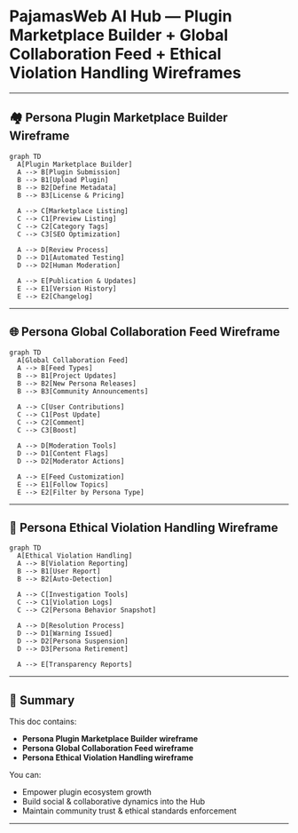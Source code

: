 # PajamasWeb AI Hub — Plugin Marketplace Builder + Global Collaboration Feed + Ethical Violation Handling Wireframes

---

## 🏘️ Persona Plugin Marketplace Builder Wireframe

```mermaid
graph TD
  A[Plugin Marketplace Builder]
  A --> B[Plugin Submission]
  B --> B1[Upload Plugin]
  B --> B2[Define Metadata]
  B --> B3[License & Pricing]

  A --> C[Marketplace Listing]
  C --> C1[Preview Listing]
  C --> C2[Category Tags]
  C --> C3[SEO Optimization]

  A --> D[Review Process]
  D --> D1[Automated Testing]
  D --> D2[Human Moderation]

  A --> E[Publication & Updates]
  E --> E1[Version History]
  E --> E2[Changelog]
```

---

## 🌐 Persona Global Collaboration Feed Wireframe

```mermaid
graph TD
  A[Global Collaboration Feed]
  A --> B[Feed Types]
  B --> B1[Project Updates]
  B --> B2[New Persona Releases]
  B --> B3[Community Announcements]

  A --> C[User Contributions]
  C --> C1[Post Update]
  C --> C2[Comment]
  C --> C3[Boost]

  A --> D[Moderation Tools]
  D --> D1[Content Flags]
  D --> D2[Moderator Actions]

  A --> E[Feed Customization]
  E --> E1[Follow Topics]
  E --> E2[Filter by Persona Type]
```

---

## 🌟 Persona Ethical Violation Handling Wireframe

```mermaid
graph TD
  A[Ethical Violation Handling]
  A --> B[Violation Reporting]
  B --> B1[User Report]
  B --> B2[Auto-Detection]

  A --> C[Investigation Tools]
  C --> C1[Violation Logs]
  C --> C2[Persona Behavior Snapshot]

  A --> D[Resolution Process]
  D --> D1[Warning Issued]
  D --> D2[Persona Suspension]
  D --> D3[Persona Retirement]

  A --> E[Transparency Reports]
```

---

## 🌟 Summary

This doc contains:

- **Persona Plugin Marketplace Builder wireframe**
- **Persona Global Collaboration Feed wireframe**
- **Persona Ethical Violation Handling wireframe**

You can:

- Empower plugin ecosystem growth
- Build social & collaborative dynamics into the Hub
- Maintain community trust & ethical standards enforcement

---
